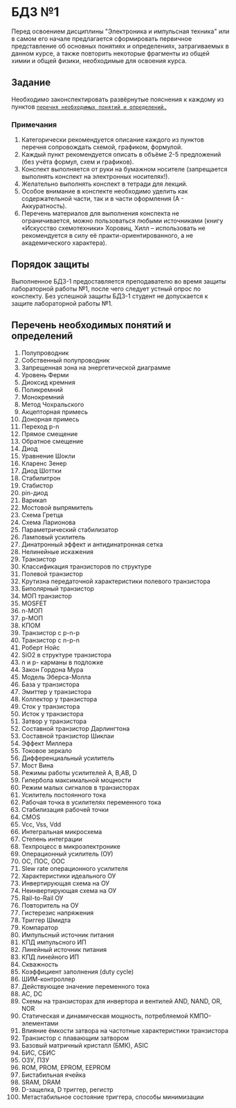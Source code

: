 # БДЗ №1



Перед освоением дисциплины "Электроника и импульсная техника" или в самом его начале предлагается сформировать первичное представление об основных понятиях и определениях, затрагиваемых в данном курсе, а также повторить некоторые фрагменты из общей химии и общей физики, необходимые для освоения курса.

## Задание
Необходимо законспектировать развёрнутые пояснения к каждому из пунктов [`перечня необходимых понятий и определений.`](#перечень-необходимых-понятий-и-определений)

### Примечания
1.	Категорически рекомендуется описание каждого из пунктов перечня сопровождать схемой, графиком, формулой.
2.	Каждый пункт рекомендуется описать в объёме 2-5 предложений (без учёта формул, схем и графиков).
3.	Конспект выполняется от руки на бумажном носителе (запрещается выполнять конспект на электронных носителях!).
4.	Желательно выполнять конспект в тетради для лекций.
5.	Особое внимание в конспекте необходимо уделить как содержательной части, так и в части оформления (А - Аккуратность).
6.	Перечень материалов для выполнения конспекта не ограничивается, можно пользоваться любыми источниками (книгу «Искусство схемотехники» Хоровиц, Хилл – использовать не рекомендуется в силу её практи-ориентированного, а не академического характера).

## Порядок защиты
Выполненное БДЗ-1 предоставляется преподавателю во время защиты лабораторной работы №1, после чего следует устный опрос по конспекту. Без успешной защиты БДЗ-1 студент не допускается к защите лабораторной работы №1.

## Перечень необходимых понятий и определений
1.	 Полупроводник
2.	 Собственный полупроводник
3.	 Запрещенная зона на энергетической диаграмме
4.	 Уровень Ферми
5.	 Диоксид кремния
6.	 Поликремний
7.	 Монокремний
8.	 Метод Чохральского
9.	 Акцепторная примесь
10.	 Донорная примесь
11.	 Переход p-n
12.	 Прямое смещение
13.	 Обратное смещение
14.	 Диод
15.	 Уравнение Шокли
16.	 Кларенс Зенер
17.	 Диод Шоттки
18.	 Стабилитрон
19.	 Стабистор
20.	 pin-диод
21.	 Варикап
22.	 Мостовой выпрямитель
23.	 Схема Гретца
24.	 Схема Ларионова
25.	 Параметрический стабилизатор
26.	 Ламповый усилитель
27.	 Динатронный эффект и антидинатронная сетка
28.	 Нелинейные искажения
29.	 Транзистор
30.	 Классификация транзисторов по структуре
31.	 Полевой транзистор
32.	 Крутизна передаточной характеристики полевого транзистора
33.	 Биполярный транзистор
34.	 МОП транзистор
35.	 MOSFET
36.	 n-МОП
37.	 p-МОП
38.	 КПОМ
39.	 Транзистор с p-n-p 
40.	 Транзистор с n-p-n 
41.	 Роберт Нойс
42.	 SiO2 в структуре транзистора
43.	 n и p- карманы в подложке
44.	 Закон Гордона Мура
45.	 Модель Эберса-Молла
46.	 База у транзистора
47.	 Эмиттер у транзистора
48.	 Коллектор у транзистора
49.	 Сток у транзистора
50.	 Исток у транзистора
51.	 Затвор у транзистора
52.	 Составной транзистор Дарлингтона
53.	 Составной транзистор Шиклаи
54.	 Эффект Миллера
55.	 Токовое зеркало
56.	 Дифференциальный усилитель
57.	 Мост Вина
58.	 Режимы работы усилителей A, B,AB, D
59.	 Гипербола максимальной мощности
60.	 Режим малых сигналов в транзисторах
61.	 Усилитель постоянного тока
62.	 Рабочая точка в усилителях переменного тока
63.	 Стабилизация рабочей точки
64.	 CMOS
65.	 Vcc, Vss, Vdd
66.	 Интегральная микросхема
67.	 Степень интеграции
68.	 Техпроцесс в микроэлектронике
69.	 Операционный усилитель (ОУ)
70.	 ОС, ПОС, ООС
71.	 Slew rate операционного усилителя
72.	 Характеристики идеального ОУ
73.	 Инвертирующая схема на ОУ
74.	 Неинвертирующая схема на ОУ
75.	 Rail-to-Rail ОУ
76.	 Повторитель на ОУ
77.	 Гистерезис напряжения
78.	 Триггер Шмидта
79.	 Компаратор
80.	 Импульсный источник питания
81.	 КПД импульсного ИП
82.	 Линейный источник питания
83.	 КПД линейного ИП
84.	 Скважность
85.	 Коэффициент заполнения (duty cycle)
86.	 ШИМ-контроллер
87.	 Действующее значение переменного тока
88.	 AC, DC
89.	 Схемы на транзисторах для инвертора и вентилей AND, NAND, OR, NOR
90.	 Статическая и динамическая мощность, потребляемой КМПО-элементами
91.	 Влияние ёмкости затвора на частотные характеристики транзистора
92.	 Транзистор с плавающим затвором
93.	 Базовый матричный кристалл (БМК), ASIC
94.	 БИС, СБИС
95.	 ОЗУ, ПЗУ
96.	 ROM, PROM, EPROM, EEPROM
97.	 Бистабильная ячейка
98.	 SRAM, DRAM
99.	 D-защелка, D триггер, регистр
100. Метастабильное состояние триггера, способы минимизации

